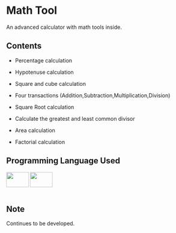 # Math Tool

An advanced calculator with math tools inside.

## Contents

- Percentage calculation

- Hypotenuse calculation
 
- Square and cube calculation
 
- Four transactions (Addition,Subtraction,Multiplication,Division)
 
- Square Root calculation

- Calculate the greatest and least common divisor

- Area calculation
 
- Factorial calculation
 

## Programming Language Used

<a href="https://www.instagram.com/nodemcuteknoloji/"><img height="40" width="60" src="https://cdn.worldvectorlogo.com/logos/c-1.svg"  /></a>
<a href="https://www.instagram.com/nodemcuteknoloji/"><img height="40" width="60" src="https://cdn.worldvectorlogo.com/logos/c.svg" align="left" /></a>
<br/>
<br/>


## Note

Continues to be developed.

